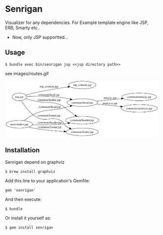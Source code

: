 # Senrigan

Visualizer for any dependencies. For Example template engine like JSP, ERB, Smarty etc..

- Now, only JSP supportted...

## Usage

```
$ bundle exec bin/senrigan jsp <<jsp directory path>>
```

see images/routes.gif

![visualized JSP dependencies](https://github.com/maeharin/senrigan/blob/master/images/sample_jsp.gif)

## Installation

Senrigan depend on graphviz

```
$ brew install graphviz
```

Add this line to your application's Gemfile:

    gem 'senrigan'

And then execute:

    $ bundle

Or install it yourself as:

    $ gem install senrigan

